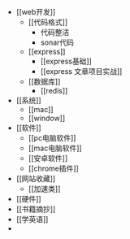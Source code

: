 - [[web开发]]
	- [[代码格式]]
		- 代码整洁
		- sonar代码
	- [[express]]
		- [[express基础]]
		- [[express 文章项目实战]]
	- [[数据库]]
		- [[redis]]
- [[系统]]
	- [[mac]]
	- [[window]]
- [[软件]]
	- [[pc电脑软件]]
	- [[mac电脑软件]]
	- [[安卓软件]]
	- [[chrome插件]]
- [[网站收藏]]
	- [[加速类]]
- [[硬件]]
- [[书籍摘抄]]
- [[学英语]]
-